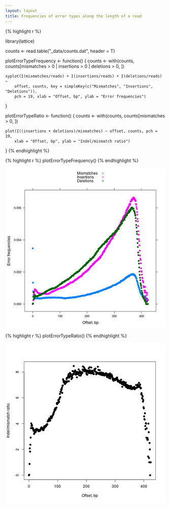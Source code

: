 ```yaml
---
layout: layout
title: Frequencies of error types along the length of a read
---
```



{% highlight r %}

library(lattice)

counts <- read.table("_data/counts.dat", header = T)

plotErrorTypeFrequency <- function() {
    counts <- with(counts, counts[mismatches > 0 | insertions > 0 | deletions > 
        0, ])
    
    xyplot(I(mismatches/reads) + I(insertions/reads) + I(deletions/reads) ~ 
        offset, counts, key = simpleKey(c("Mismatches", "Insertions", "Deletions")), 
        pch = 19, xlab = "Offset, bp", ylab = "Error frequencies")
}

plotErrorTypeRatio <- function() {
    counts <- with(counts, counts[mismatches > 0, ])
    
    plot(I((insertions + deletions)/mismatches) ~ offset, counts, pch = 19, 
        xlab = "Offset, bp", ylab = "Indel/mismatch ratio")
}
{% endhighlight %}



{% highlight r %}
plotErrorTypeFrequency()
{% endhighlight %}

![center](/figures/2012-11-06-frequencies_rmd/frequencies.png) 



{% highlight r %}
plotErrorTypeRatio()
{% endhighlight %}

![center](/figures/2012-11-06-frequencies_rmd/ratio.png) 

